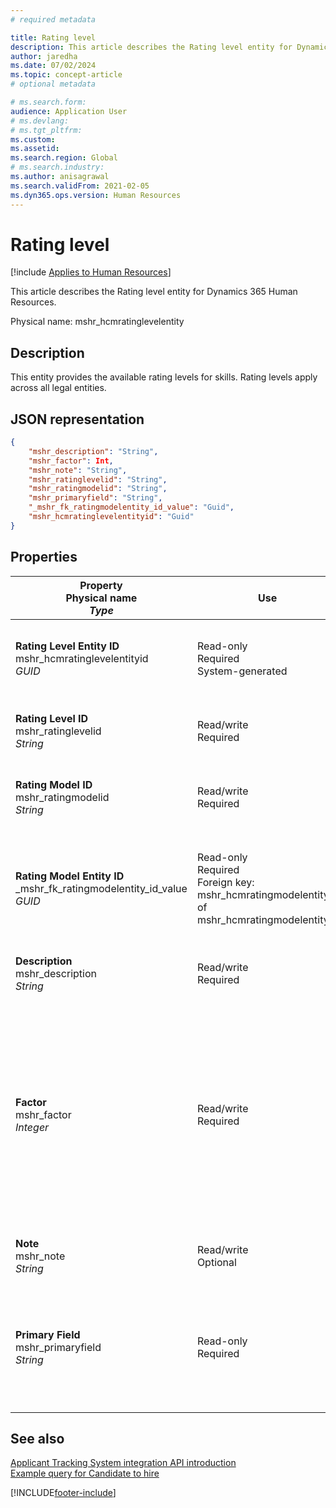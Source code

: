 ```yaml
---
# required metadata

title: Rating level
description: This article describes the Rating level entity for Dynamics 365 Human Resources.
author: jaredha
ms.date: 07/02/2024
ms.topic: concept-article
# optional metadata

# ms.search.form: 
audience: Application User
# ms.devlang: 
# ms.tgt_pltfrm: 
ms.custom: 
ms.assetid: 
ms.search.region: Global
# ms.search.industry: 
ms.author: anisagrawal
ms.search.validFrom: 2021-02-05
ms.dyn365.ops.version: Human Resources
---
```


# Rating level



[!include [Applies to Human Resources](../includes/applies-to-hr.md)]

This article describes the Rating level entity for Dynamics 365 Human Resources.

Physical name: mshr_hcmratinglevelentity

## Description

This entity provides the available rating levels for skills. Rating levels apply across all legal entities.

## JSON representation

```json
{
    "mshr_description": "String",
    "mshr_factor": Int,
    "mshr_note": "String",
    "mshr_ratinglevelid": "String",
    "mshr_ratingmodelid": "String",
    "mshr_primaryfield": "String",
    "_mshr_fk_ratingmodelentity_id_value": "Guid",
    "mshr_hcmratinglevelentityid": "Guid"
}
```

## Properties

| Property<br>**Physical name**<br>***Type*** | Use | Description |
| --- | --- | --- |
| **Rating Level Entity ID**<br>mshr_hcmratinglevelentityid<br>*GUID* | Read-only<br>Required<br>System-generated | The system-generated unique identifier for the level. |
| **Rating Level ID**<br>mshr_ratinglevelid<br>*String* | Read/write<br>Required | User-readable unique identifier for the level. |
| **Rating Model ID**<br>mshr_ratingmodelid<br>*String* | Read/write<br>Required | The rating model to which the rating level belongs. |
| **Rating Model Entity ID**<br>_mshr_fk_ratingmodelentity_id_value<br>*GUID* | Read-only<br>Required<br>Foreign key: mshr_hcmratingmodelentityid of mshr_hcmratingmodelentity | The system-generated identifier for the rating model to which the rating level belongs. |
| **Description**<br>mshr_description<br>*String* | Read/write<br>Required | The description of the rating level. |
| **Factor**<br>mshr_factor<br>*Integer* | Read/write<br>Required | The factor for the rating level. When you compare items with a different number of rating levels, the factor is used to normalize the scores. The value must be an integer between 0 and 9. |
| **Note**<br>mshr_note<br>*String* | Read/write<br>Optional | Any notes associated with the rating level. |
| **Primary Field**<br>mshr_primaryfield<br>*String* | Read-only<br>Required | Field to be used as an identifier of the entity record. Combination of rating level ID and rating model ID. |

## See also

[Applicant Tracking System integration API introduction](hr-admin-integration-ats-api-introduction.md)<br>
[Example query for Candidate to hire](hr-admin-integration-ats-api-candidate-to-hire-example-query.md)



[!INCLUDE[footer-include](../includes/footer-banner.md)]
